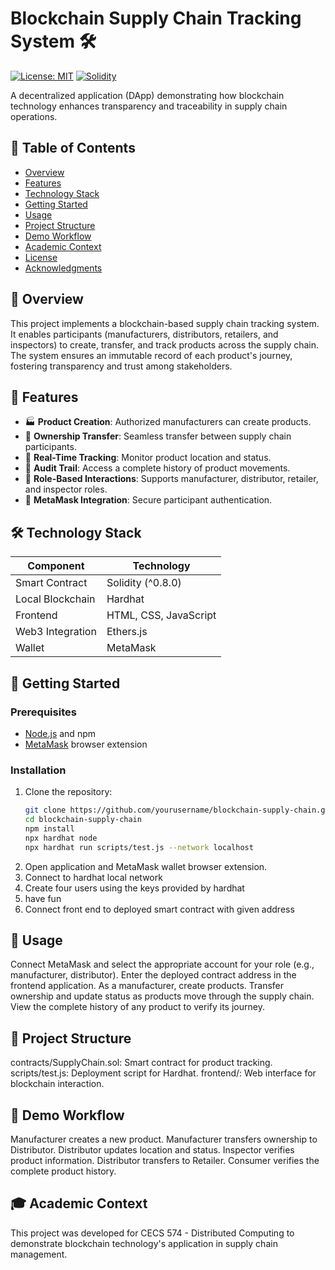 # Blockchain Supply Chain Tracking System 🛠️

[![License: MIT](https://img.shields.io/badge/License-MIT-blue.svg)](LICENSE)
[![Solidity](https://img.shields.io/badge/Solidity-%5E0.8.0-363636.svg)](https://soliditylang.org/)

A decentralized application (DApp) demonstrating how blockchain technology enhances transparency and traceability in supply chain operations.

## 📑 Table of Contents
- [Overview](#overview)
- [Features](#features)
- [Technology Stack](#technology-stack)
- [Getting Started](#getting-started)
- [Usage](#usage)
- [Project Structure](#project-structure)
- [Demo Workflow](#demo-workflow)
- [Academic Context](#academic-context)
- [License](#license)
- [Acknowledgments](#acknowledgments)

## 🌟 Overview
This project implements a blockchain-based supply chain tracking system. It enables participants (manufacturers, distributors, retailers, and inspectors) to create, transfer, and track products across the supply chain. The system ensures an immutable record of each product's journey, fostering transparency and trust among stakeholders.

## 🚀 Features
- 🏭 **Product Creation**: Authorized manufacturers can create products.
- 🔄 **Ownership Transfer**: Seamless transfer between supply chain participants.
- 📍 **Real-Time Tracking**: Monitor product location and status.
- 📜 **Audit Trail**: Access a complete history of product movements.
- 👤 **Role-Based Interactions**: Supports manufacturer, distributor, retailer, and inspector roles.
- 🔐 **MetaMask Integration**: Secure participant authentication.

## 🛠️ Technology Stack
| Component           | Technology         |
|--------------------|--------------------|
| Smart Contract     | Solidity (^0.8.0)  |
| Local Blockchain   | Hardhat            |
| Frontend           | HTML, CSS, JavaScript |
| Web3 Integration   | Ethers.js          |
| Wallet             | MetaMask           |

## 🏁 Getting Started

### Prerequisites
- [Node.js](https://nodejs.org/) and npm
- [MetaMask](https://metamask.io/) browser extension

### Installation
1. Clone the repository:
   ```bash
   git clone https://github.com/yourusername/blockchain-supply-chain.git
   cd blockchain-supply-chain
   npm install
   npx hardhat node
   npx hardhat run scripts/test.js --network localhost
2. Open application and MetaMask wallet browser extension.
4. Connect to hardhat local network
5. Create four users using the keys provided by hardhat
6. have fun
7. Connect front end to deployed smart contract with given address

## 📖 Usage
Connect MetaMask and select the appropriate account for your role (e.g., manufacturer, distributor).
Enter the deployed contract address in the frontend application.
As a manufacturer, create products.
Transfer ownership and update status as products move through the supply chain.
View the complete history of any product to verify its journey.
## 📂 Project Structure
contracts/SupplyChain.sol: Smart contract for product tracking.
scripts/test.js: Deployment script for Hardhat.
frontend/: Web interface for blockchain interaction.
## 🎥 Demo Workflow
Manufacturer creates a new product.
Manufacturer transfers ownership to Distributor.
Distributor updates location and status.
Inspector verifies product information.
Distributor transfers to Retailer.
Consumer verifies the complete product history.
## 🎓 Academic Context
This project was developed for CECS 574 - Distributed Computing to demonstrate blockchain technology's application in supply chain management.
